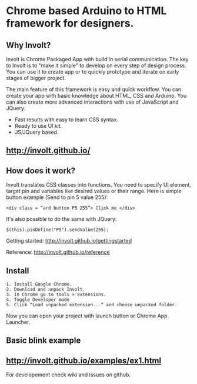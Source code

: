 ﻿Chrome based Arduino to HTML framework for designers. 
======

Why Involt?
------

Involt is Chrome Packaged App with build in serial communication. The key to Involt is to "make it simple" to develop on every step of design process. You can use it to create app or to quickly prototype and iterate on early stages of bigger project.

The main feature of this framework is easy and quick workflow. You can create your app with basic knowledge about HTML, CSS and Arduino. You can also create more advanced interactions with use of JavaScript and JQuery.

* Fast results with easy to learn CSS syntax.
* Ready to use UI kit.
* JS/JQuery based.

http://involt.github.io/
-

How does it work?
------

Involt translates CSS classes into functions. You need to specify UI element, target pin and variables like desired values or their range. Here is simple button example (Send to pin 5 value 255):

    <div class = “ard button P5 255”> Click me </div> 

It's also possible to do the same with JQuery:

	$(this).pinDefine("P5").sendValue(255); 
    
Getting started:
http://involt.github.io/gettingstarted

Reference:
http://involt.github.io/reference


Install
-------

    1. Install Google Chrome.
    2. Download and unpack Involt.
    3. In Chrome go to tools > extensions.
    4. Toggle Developer mode
    5. Click “Load unpacked extension...” and choose unpacked folder.

Now you can open your project with launch button or Chrome App Launcher. 

Basic blink example
-------------------

http://involt.github.io/examples/ex1.html
-

For developement check wiki and issues on github.